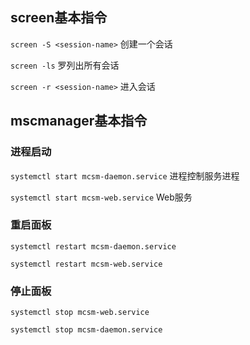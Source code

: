 ## screen基本指令

`screen -S <session-name>`  创建一个会话

`screen -ls` 罗列出所有会话

`screen -r <session-name>`  进入会话



## mscmanager基本指令



### 进程启动

`systemctl start mcsm-daemon.service`  进程控制服务进程

`systemctl start mcsm-web.service`  Web服务



### 重启面板

`systemctl restart mcsm-daemon.service`

`systemctl restart mcsm-web.service`



### 停止面板

`systemctl stop mcsm-web.service`

`systemctl stop mcsm-daemon.service`